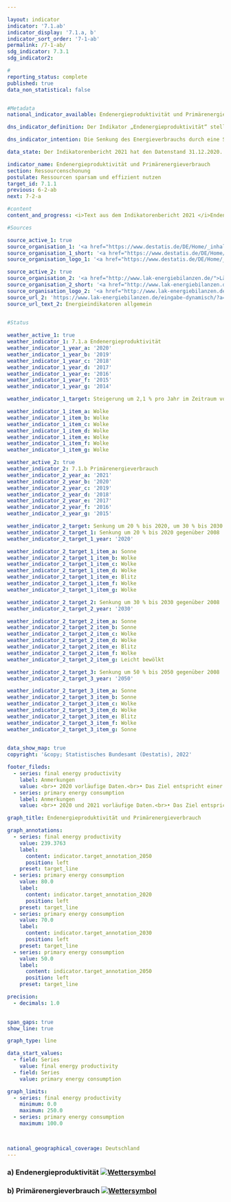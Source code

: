 ```yaml
---

layout: indicator    
indicator: '7.1.ab'    
indicator_display: '7.1.a, b'    
indicator_sort_order: '7-1-ab'    
permalink: /7-1-ab/    
sdg_indicator: 7.3.1    
sdg_indicator2:     

#
reporting_status: complete    
published: true    
data_non_statistical: false    


#Metadata    
national_indicator_available: Endenergieproduktivität und Primärenergieverbrauch    

dns_indicator_definition: Der Indikator „Endenergieproduktivität“ stellt die Entwicklung der Wertschöpfung je eingesetzter Einheit Endenergie dar. Der Begriff „Endenergie“ bezieht sich dabei auf den Teil der Energie, der energetisch als thermische oder elektrische Energie zur Herstellung von Gütern oder zur Nutzung in den privaten Haushalten zur Verfügung steht.<br><br>Der Indikator „Primärenergieverbrauch“ gibt an, wie viel Energie in einem Land einerseits in den Energiesektoren zur Umwandlung, sowie andererseits in der Produktion, den privaten Haushalten und im Verkehr verbraucht wurde.    

dns_indicator_intention: Die Senkung des Energieverbrauchs durch eine Steigerung der Energieeffizienz ist neben dem Ausbau erneuerbarer Energien die zweite tragende Säule der Energiewende. Ziel ist es mit möglichst wenig Energie, viel wirtschaftliche Leistung zu erreichen. Energieeinsparung schont Klima und Umwelt, trägt zur Verbesserung der Versorgungssicherheit und zur Wettbewerbsfähigkeit der Industrie bei.<br>Dem Energiekonzept der Bundesregierung zufolge soll die Endenergieproduktivität in den Jahren 2008 bis 2050 jährlich um 2,1&nbsp;% erhöht werden. Gleichzeitig soll sich der Primärenergieverbrauch bis 2020 um 20&nbsp;%, bis 2030 um 30&nbsp;% und bis 2050 um 50&nbsp;% gegenüber dem Jahr 2008 verringern.    

data_state: Der Indikatorenbericht 2021 hat den Datenstand 31.12.2020. Die Daten auf der DNS-Online Plattform werden regelmäßig aktualisiert, sodass online aktuellere Daten verfügbar sein können als im Indikatorenbericht 2021 veröffentlicht.    

indicator_name: Endenergieproduktivität und Primärenergieverbrauch    
section: Ressourcenschonung    
postulate: Ressourcen sparsam und effizient nutzen    
target_id: 7.1.1    
previous: 6-2-ab    
next: 7-2-a    

#content     
content_and_progress: <i>Text aus dem Indikatorenbericht 2021 </i>Endenergie- und Primärenergieverbrauch sind direkt miteinander verbunden. Der Endenergieverbrauch ergibt sich aus dem Primärenergieverbrauch abzüglich der Summe aus Umwandlungs-, Fackel- und Leitungsverlusten sowie der statistischen Differenz.<br>Der Primärenergieverbrauch ist die Summe aus den im Inland gewonnenen Primärenergieträgern, Vorratsentnahmen und sämtlichen importierten Energieträgern abzüglich der Bevorratung, Energieexporte und Hochseebunkerungen. Wesentliche Grundlage für die Berechnung des Energieverbrauchs sind die Daten der Energiebilanzen der Arbeitsgemeinschaft Energiebilanzen (AGEB), welche um Daten aus weiteren Quellen ergänzt werden.<br>Die Endenergieproduktivität gibt an, wie hoch die Wertschöpfung je eingesetzter Einheit Endenergie ist. Sie stellt ein Maß für die Energieeffizienz bei der Herstellung von Gütern und im Energieeinsatz der privaten Haushalte dar. Einschätzungen zur Energieeffizienz in den Umwandlungsbereichen (Wirkungsgrad der Kraftwerke) oder in der Energieübertragung und -speicherung (Beseitigung von Leckagen, bessere Wärmedämmung usw.) lassen sich anhand des Indikators jedoch nicht direkt ableiten.<br>Die Endenergieproduktivität hat sich nach vorläufigen Ergebnissen im Zeitraum 2008 bis 2019 um 15,4&nbsp;% erhöht, was einem durchschnittlichen jährlichen Anstieg von rund 1,4&nbsp;% entspricht. Somit wird das Ziel eines jährlichen Anstieges von durchschnittlich 2,1&nbsp;% bis 2050 zum jetzigen Zeitpunkt noch nicht erreicht. Gegenüber dem Vorjahr ist die Energieproduktivität im Jahr 2019 um 0,6 Prozentpunkte gesunken.<br>Der Primärenergieverbrauch ist im Jahr 2019 gegenüber dem Vorjahr gesunken. Im gesamten Zeitraum von 2008 bis 2019 wurde der Primärenergieverbrauch nach vorläufigen Ergebnissen um 11,1&nbsp;% reduziert. Bei gleichbleibender Entwicklung wie in den vergangenen Jahren würde der Zielwert im Jahr 2020 somit nicht erreicht.    

#Sources    

source_active_1: true
source_organisation_1: '<a href="https://www.destatis.de/DE/Home/_inhalt.html">Statistisches Bundesamt</a>'
source_organisation_1_short: '<a href="https://www.destatis.de/DE/Home/_inhalt.html">Statistisches Bundesamt (Destatis)</a>'
source_organisation_logo_1: '<a href="https://www.destatis.de/DE/Home/_inhalt.html"><img src="https://g205sdgs.github.io/sdg-indicators/public/logos/destatis.png" alt="Statistisches Bundesamt" title=" Klicken Sie hier um zur Homepage der Organisation Statistisches Bundesamt zu gelangen." style="height:60px; width:148px; border: transparent"/></a>'

source_active_2: true
source_organisation_2: '<a href="http://www.lak-energiebilanzen.de/">Länderarbeitskreis Energiebilanzen</a>'
source_organisation_2_short: '<a href="http://www.lak-energiebilanzen.de/">Länderarbeitskreis (LAK) Energiebilanzen</a>'
source_organisation_logo_2: '<a href="http://www.lak-energiebilanzen.de/"><img src="https://g205sdgs.github.io/sdg-indicators/public/logos/lakeb.png" alt="Länderarbeitskreis Energiebilanzen" title=" Klicken Sie hier um zur Homepage der Organisation Länderarbeitskreis Energiebilanzen zu gelangen." style="height:60px; width:148px; border: transparent"/></a>'
source_url_2: 'https://www.lak-energiebilanzen.de/eingabe-dynamisch/?a=i100'
source_url_text_2: Energieindikatoren allgemein
    

#Status    

weather_active_1: true
weather_indicator_1: 7.1.a Endenergieproduktivität
weather_indicator_1_year_a: '2020'
weather_indicator_1_year_b: '2019'
weather_indicator_1_year_c: '2018'
weather_indicator_1_year_d: '2017'
weather_indicator_1_year_e: '2016'
weather_indicator_1_year_f: '2015'
weather_indicator_1_year_g: '2014'

weather_indicator_1_target: Steigerung um 2,1 % pro Jahr im Zeitraum von 2008 – 2050

weather_indicator_1_item_a: Wolke
weather_indicator_1_item_b: Wolke
weather_indicator_1_item_c: Wolke
weather_indicator_1_item_d: Wolke
weather_indicator_1_item_e: Wolke
weather_indicator_1_item_f: Wolke
weather_indicator_1_item_g: Wolke

weather_active_2: true
weather_indicator_2: 7.1.b Primärenergieverbrauch
weather_indicator_2_year_a: '2021'
weather_indicator_2_year_b: '2020'
weather_indicator_2_year_c: '2019'
weather_indicator_2_year_d: '2018'
weather_indicator_2_year_e: '2017'
weather_indicator_2_year_f: '2016'
weather_indicator_2_year_g: '2015'

weather_indicator_2_target: Senkung um 20 % bis 2020, um 30 % bis 2030 und um 50 % bis 2050 jeweils gegenüber 2008
weather_indicator_2_target_1: Senkung um 20 % bis 2020 gegenüber 2008
weather_indicator_2_target_1_year: '2020'

weather_indicator_2_target_1_item_a: Sonne
weather_indicator_2_target_1_item_b: Wolke
weather_indicator_2_target_1_item_c: Wolke
weather_indicator_2_target_1_item_d: Wolke
weather_indicator_2_target_1_item_e: Blitz
weather_indicator_2_target_1_item_f: Wolke
weather_indicator_2_target_1_item_g: Wolke

weather_indicator_2_target_2: Senkung um 30 % bis 2030 gegenüber 2008
weather_indicator_2_target_2_year: '2030'

weather_indicator_2_target_2_item_a: Sonne
weather_indicator_2_target_2_item_b: Sonne
weather_indicator_2_target_2_item_c: Wolke
weather_indicator_2_target_2_item_d: Wolke
weather_indicator_2_target_2_item_e: Blitz
weather_indicator_2_target_2_item_f: Wolke
weather_indicator_2_target_2_item_g: Leicht bewölkt

weather_indicator_2_target_3: Senkung um 50 % bis 2050 gegenüber 2008
weather_indicator_2_target_3_year: '2050'

weather_indicator_2_target_3_item_a: Sonne
weather_indicator_2_target_3_item_b: Sonne
weather_indicator_2_target_3_item_c: Wolke
weather_indicator_2_target_3_item_d: Wolke
weather_indicator_2_target_3_item_e: Blitz
weather_indicator_2_target_3_item_f: Wolke
weather_indicator_2_target_3_item_g: Sonne
    

data_show_map: true    
copyright: '&copy; Statistisches Bundesamt (Destatis), 2022'    

footer_fileds:
  - series: final energy productivity
    label: Anmerkungen
    value: <br>• 2020 vorläufige Daten.<br>• Das Ziel entspricht einer Steigerung der Endenergieproduktivität um jährlich 2,1% gegenüber 2008 bis 2050 (Energiekonzept der Bundesregierung).
  - series: primary energy consumption
    label: Anmerkungen
    value: <br>• 2020 und 2021 vorläufige Daten.<br>• Das Ziel entspricht einer Senkung des Primärenergieverbrauchs um 20&nbsp;% gegenüber 2008 bis 2020, um 30&nbsp;% bis 2030 bzw. um 50&nbsp;% gegenüber 2008 bis 2050 (Energiekonzept der Bundesregierung).    

graph_title: Endenergieproduktivität und Primärenergieverbrauch    

graph_annotations:
  - series: final energy productivity
    value: 239.3763
    label:
      content: indicator.target_annotation_2050
      position: left
    preset: target_line
  - series: primary energy consumption
    value: 80.0
    label:
      content: indicator.target_annotation_2020
      position: left
    preset: target_line
  - series: primary energy consumption
    value: 70.0
    label:
      content: indicator.target_annotation_2030
      position: left
    preset: target_line
  - series: primary energy consumption
    value: 50.0
    label:
      content: indicator.target_annotation_2050
      position: left
    preset: target_line    

precision: 
  - decimals: 1.0
        

span_gaps: true    
show_line: true    

graph_type: line    

data_start_values: 
  - field: Series
    value: final energy productivity
  - field: Series
    value: primary energy consumption    

graph_limits: 
  - series: final energy productivity
    minimum: 0.0
    maximum: 250.0
  - series: primary energy consumption
    maximum: 100.0    

        

national_geographical_coverage: Deutschland    
---
```



<div>
  <div class="my-header">
    <h3>a) Endenergieproduktivität
      <a href="https:/dnsTestEnvironment.github.io/dns-indicators/status"><img src="https://g205sdgs.github.io/sdg-indicators/public/Wettersymbole/Wolke.png" title="Text will follow soon" alt="Wettersymbol"/>
      </a>
    </h3>
  </div>
  <div class="my-header-note">
  </div>
</div>
<div>
  <div class="my-header">
    <h3>b) Primärenergieverbrauch
      <a href="https:/dnsTestEnvironment.github.io/dns-indicators/status"><img src="https://g205sdgs.github.io/sdg-indicators/public/Wettersymbole/Sonne.png" title="Text will follow soon" alt="Wettersymbol"/>
      </a>
    </h3>
  </div>
  <div class="my-header-note">
  </div>
</div>